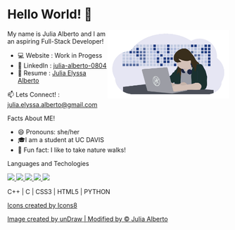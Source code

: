 # Hello World! 👋

<img align = right alt="image" src="Github image.png" width=55% height=auto>

My name is Julia Alberto and I am an aspiring Full-Stack Developer!

- 💻 Website : Work in Progess
- 🔗 LinkedIn : <a href = "https://www.linkedin.com/in/julia-alberto-0804/"> julia-alberto-0804 </a>
- 💌 Resume : <a href = "https://github.com/juliaalberto/Current-Resume"> Julia Elyssa Alberto </a>

📫 Lets Connect! : <a href = "mailto: julia.elyssa.alberto@gmail.com"> julia.elyssa.alberto@gmail.com </a>

Facts About ME!
- 😄 Pronouns: she/her
- 🎓I am a student at UC DAVIS
- 🌱 Fun fact: I like to take nature walks!

Languages and Techologies

<a href="https://icons8.com/icon/40669/c++"> <img src="https://img.icons8.com/color/48/000000/c-plus-plus-logo.png"/> </a> <a href="https://icons8.com/icon/40670/c-programming"> <img src="https://img.icons8.com/color/48/000000/c-programming.png"/> </a> <a href="https://icons8.com/icon/21278/css3"> <img src="https://img.icons8.com/color/48/000000/css3.png"/> </a> <a href="https://icons8.com/icon/20909/html-5"> <img src="https://img.icons8.com/color/48/000000/html-5--v1.png"> </a> <a href="https://icons8.com/icon/13441/python"> <img src="https://img.icons8.com/color/48/000000/python--v1.png"> </a> 

C++ | C | CSS3 | HTML5 | PYTHON

<a href="https://icons8.com">Icons created by Icons8</a>

<a href="https://undraw.co/"> Image created by unDraw | Modified by © Julia Alberto </a>
